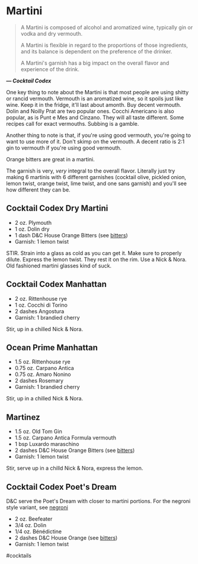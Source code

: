 # Martini

> A Martini is composed of alcohol and aromatized wine, typically gin or vodka
> and dry vermouth.
>
> A Martini is flexible in regard to the proportions of those ingredients, and
> its balance is dependent on the preference of the drinker.
>
> A Martini's garnish has a big impact on the overall flavor and experience of
> the drink.

***— Cocktail Codex***

One key thing to note about the Martini is that most people are using shitty or
rancid vermouth. Vermouth is an aromatized wine, so it spoils just like wine.
Keep it in the fridge, it'll last about amonth. Buy decent vermouth. Dolin and
Noilly Prat are two popular ones. Cocchi Americano is also popular, as is Punt e
Mes and Cinzano. They will all taste different. Some recipes call for exact
vermouths. Subbing is a gamble.

Another thing to note is that, if you're using good vermouth, you're going to
want to use more of it. Don't skimp on the vermouth. A decent ratio is 2:1 gin
to vermouth if you're using good vermouth.

Orange bitters are great in a martini.

The garnish is very, *very* integral to the overall flavor. Literally just try
making 6 martinis with 6 different garnishes (cocktail olive, pickled onion,
lemon twist, orange twist, lime twist, and one sans garnish) and you'll see how
different they can be.


## Cocktail Codex Dry Martini

- 2 oz. Plymouth
- 1 oz. Dolin dry
- 1 dash D&C House Orange Bitters (see [bitters](bitters.md))
- Garnish: 1 lemon twist

STIR. Strain into a glass as cold as you can get it. Make sure to properly
dilute. Express the lemon twist. They rest it on the rim. Use a Nick & Nora. Old
fashioned martini glasses kind of suck.


## Cocktail Codex Manhattan

- 2 oz. Rittenhouse rye
- 1 oz. Cocchi di Torino
- 2 dashes Angostura
- Garnish: 1 brandied cherry

Stir, up in a chilled Nick & Nora.

## Ocean Prime Manhattan

- 1.5 oz. Rittenhouse rye
- 0.75 oz. Carpano Antica
- 0.75 oz. Amaro Nonino
- 2 dashes Rosemary 
- Garnish: 1 brandied cherry

Stir, up in a chilled Nick & Nora.


## Martinez

- 1.5 oz. Old Tom Gin
- 1.5 oz. Carpano Antica Formula vermouth
- 1 bsp Luxardo maraschino
- 2 dashes D&C House Orange Bitters (see [bitters](bitters.md))
- Garnish: 1 lemon twist

Stir, serve up in a chilld Nick & Nora, express the lemon.


## Cocktail Codex Poet's Dream
D&C serve the Poet's Dream with closer to martini portions. For the negroni
style variant, see [negroni](negroni.md)

- 2 oz. Beefeater
- 3/4 oz. Dolin
- 1/4 oz. Bénédictine
- 2 dashes D&C House Orange (see [bitters](bitters.md))
- Garnish: 1 lemon twist


#cocktails